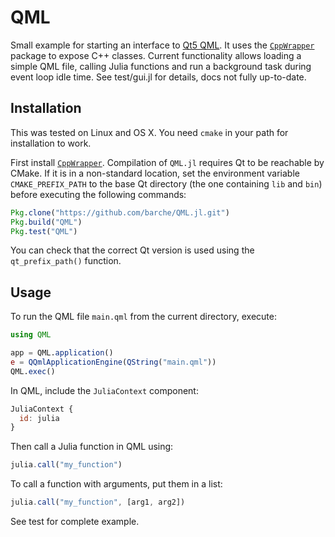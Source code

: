 # QML
Small example for starting an interface to [Qt5 QML](http://qt.io/). It uses the [`CppWrapper`](https://github.com/barche/CppWrapper) package to expose C++ classes. Current functionality allows loading a simple QML file, calling Julia functions and run a background task during event loop idle time. See test/gui.jl for details, docs not fully up-to-date.

## Installation
This was tested on Linux and OS X. You need `cmake` in your path for installation to work.

First install [`CppWrapper`](https://github.com/barche/CppWrapper). Compilation of `QML.jl` requires Qt to be reachable by CMake. If it is in a non-standard location, set the environment variable `CMAKE_PREFIX_PATH` to the base Qt directory (the one containing `lib` and `bin`) before executing the following commands:

```julia
Pkg.clone("https://github.com/barche/QML.jl.git")
Pkg.build("QML")
Pkg.test("QML")
```

You can check that the correct Qt version is used using the `qt_prefix_path()` function.

## Usage

To run the QML file `main.qml` from the current directory, execute:
```julia
using QML

app = QML.application()
e = QQmlApplicationEngine(QString("main.qml"))
QML.exec()
```

In QML, include the `JuliaContext` component:
```qml
JuliaContext {
  id: julia
}
```

Then call a Julia function in QML using:
```qml
julia.call("my_function")
```

To call a function with arguments, put them in a list:
```qml
julia.call("my_function", [arg1, arg2])
```

See test for complete example.
